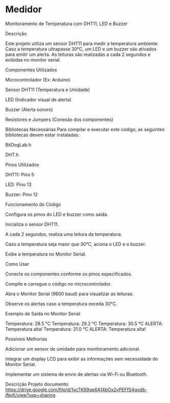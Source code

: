 # Medidor

Monitoramento de Temperatura com DHT11, LED e Buzzer

Descrição

Este projeto utiliza um sensor DHT11 para medir a temperatura ambiente. Caso a temperatura ultrapasse 30°C, um LED e um buzzer são ativados para emitir um alerta. As leituras são realizadas a cada 2 segundos e exibidas no monitor serial.

Componentes Utilizados

Microcontrolador (Ex: Arduino)

Sensor DHT11 (Temperatura e Umidade)

LED (Indicador visual de alerta)

Buzzer (Alerta sonoro)

Resistores e Jumpers (Conexão dos componentes)

Bibliotecas Necessárias Para compilar e executar este código, as seguintes bibliotecas devem estar instaladas:

BitDogLab.h

DHT.h

Pinos Utilizados

DHT11: Pino 5

LED: Pino 13

Buzzer: Pino 12

Funcionamento do Código

Configura os pinos do LED e buzzer como saída.

Inicializa o sensor DHT11.

A cada 2 segundos, realiza uma leitura da temperatura.

Caso a temperatura seja maior que 30°C, aciona o LED e o buzzer.

Exibe a temperatura no Monitor Serial.

Como Usar

Conecte os componentes conforme os pinos especificados.

Compile e carregue o código no microcontrolador.

Abra o Monitor Serial (9600 baud) para visualizar as leituras.

Observe os alertas caso a temperatura exceda 30°C.

Exemplo de Saída no Monitor Serial

Temperatura: 28.5 °C
Temperatura: 29.2 °C
Temperatura: 30.5 °C
ALERTA: Temperatura alta!
Temperatura: 31.0 °C
ALERTA: Temperatura alta!

Possíveis Melhorias

Adicionar um sensor de umidade para monitoramento adicional.

Integrar um display LCD para exibir as informações sem necessidade do Monitor Serial.

Implementar um sistema de envio de alertas via Wi-Fi ou Bluetooth.

Descrição Projeto documento: https://drive.google.com/file/d/1vcTK69qe6A14bOx2vPEFfS4qodb-jNyK/view?usp=sharing